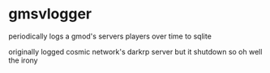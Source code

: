 # gmsvlogger

periodically logs a gmod's servers players over time to sqlite

originally logged cosmic network's darkrp server but it shutdown so oh well the irony
